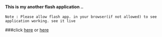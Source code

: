 #### This is my another flash application ..
``` Note : Please allow flash app. in your browser(if not allowed) to see application working. see it live ```

###click [here](https://anandprabhakar0507.github.io/my-second-flash-application/) or [here](https://git.io/fj17Z)

